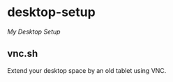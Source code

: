 # desktop-setup
*My Desktop Setup*

## vnc.sh
Extend your desktop space by an old tablet using VNC.
